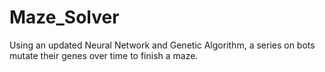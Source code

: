# Maze_Solver
Using an updated Neural Network and Genetic Algorithm, a series on bots mutate their genes over time to finish a maze.
